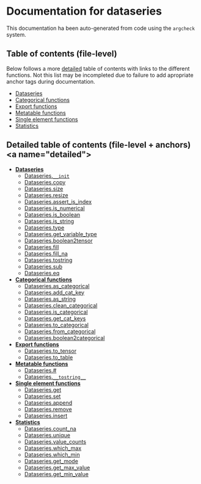 # Documentation for dataseries

This documentation ha been auto-generated from code using the `argcheck` system.

## Table of contents (file-level)

Below follows a more [detailed](#detailed) table of contents with links to
the different functions. Not this list may be incompleted due to failure to
add apropriate anchor tags during documentation.


- [Dataseries](init.md)
- [Categorical functions](categorical.md)
- [Export functions](export.md)
- [Metatable functions](metatable.md)
- [Single element functions](sngl_elmnt_ops.md)
- [Statistics](statistics.md)

## Detailed table of contents (file-level + anchors)<a name=\"detailed\">


- **[Dataseries](init.md)**
  - [Dataseries.`__init`](init.md#Dataseries.__init)
  - [Dataseries.copy](init.md#Dataseries.copy)
  - [Dataseries.size](init.md#Dataseries.size)
  - [Dataseries.resize](init.md#Dataseries.resize)
  - [Dataseries.assert_is_index](init.md#Dataseries.assert_is_index)
  - [Dataseries.is_numerical](init.md#Dataseries.is_numerical)
  - [Dataseries.is_boolean](init.md#Dataseries.is_boolean)
  - [Dataseries.is_string](init.md#Dataseries.is_string)
  - [Dataseries.type](init.md#Dataseries.type)
  - [Dataseries.get_variable_type](init.md#Dataseries.get_variable_type)
  - [Dataseries.boolean2tensor](init.md#Dataseries.boolean2tensor)
  - [Dataseries.fill](init.md#Dataseries.fill)
  - [Dataseries.fill_na](init.md#Dataseries.fill_na)
  - [Dataseries.tostring](init.md#Dataseries.tostring)
  - [Dataseries.sub](init.md#Dataseries.sub)
  - [Dataseries.eq](init.md#Dataseries.eq)
- **[Categorical functions](categorical.md)**
  - [Dataseries.as_categorical](categorical.md#Dataseries.as_categorical)
  - [Dataseries.add_cat_key](categorical.md#Dataseries.add_cat_key)
  - [Dataseries.as_string](categorical.md#Dataseries.as_string)
  - [Dataseries.clean_categorical](categorical.md#Dataseries.clean_categorical)
  - [Dataseries.is_categorical](categorical.md#Dataseries.is_categorical)
  - [Dataseries.get_cat_keys](categorical.md#Dataseries.get_cat_keys)
  - [Dataseries.to_categorical](categorical.md#Dataseries.to_categorical)
  - [Dataseries.from_categorical](categorical.md#Dataseries.from_categorical)
  - [Dataseries.boolean2categorical](categorical.md#Dataseries.boolean2categorical)
- **[Export functions](export.md)**
  - [Dataseries.to_tensor](export.md#Dataseries.to_tensor)
  - [Dataseries.to_table](export.md#Dataseries.to_table)
- **[Metatable functions](metatable.md)**
  - [Dataseries.#](metatable.md#Dataseries.#)
  - [Dataseries.`__tostring__`](metatable.md#Dataseries.__tostring__)
- **[Single element functions](sngl_elmnt_ops.md)**
  - [Dataseries.get](sngl_elmnt_ops.md#Dataseries.get)
  - [Dataseries.set](sngl_elmnt_ops.md#Dataseries.set)
  - [Dataseries.append](sngl_elmnt_ops.md#Dataseries.append)
  - [Dataseries.remove](sngl_elmnt_ops.md#Dataseries.remove)
  - [Dataseries.insert](sngl_elmnt_ops.md#Dataseries.insert)
- **[Statistics](statistics.md)**
  - [Dataseries.count_na](statistics.md#Dataseries.count_na)
  - [Dataseries.unique](statistics.md#Dataseries.unique)
  - [Dataseries.value_counts](statistics.md#Dataseries.value_counts)
  - [Dataseries.which_max](statistics.md#Dataseries.which_max)
  - [Dataseries.which_min](statistics.md#Dataseries.which_min)
  - [Dataseries.get_mode](statistics.md#Dataseries.get_mode)
  - [Dataseries.get_max_value](statistics.md#Dataseries.get_max_value)
  - [Dataseries.get_min_value](statistics.md#Dataseries.get_min_value)